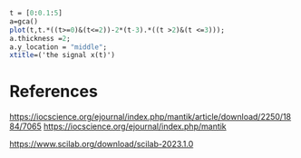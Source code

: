 

```scilab
t = [0:0.1:5]
a=gca()
plot(t,t.*((t>=0)&(t<=2))-2*(t-3).*((t >2)&(t <=3)));
a.thickness =2;
a.y_location = "middle";
xtitle=('the signal x(t)')
```

# References

https://iocscience.org/ejournal/index.php/mantik/article/download/2250/1884/7065
https://iocscience.org/ejournal/index.php/mantik

https://www.scilab.org/download/scilab-2023.1.0
